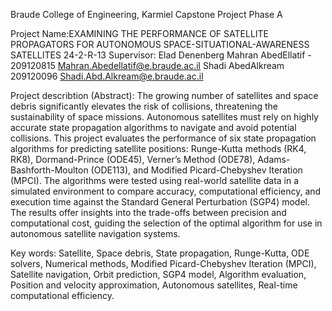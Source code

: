Braude College of Engineering, Karmiel 
Capstone Project Phase A

Project Name:EXAMINING THE PERFORMANCE OF SATELLITE PROPAGATORS FOR AUTONOMOUS SPACE-SITUATIONAL-AWARENESS SATELLITES 24-2-R-13
Supervisor:  Elad Denenberg
Mahran AbedEllatif - 209120815 Mahran.Abedellatif@e.braude.ac.il
Shadi AbedAlkream 209120096 Shadi.Abd.Alkream@e.braude.ac.il


Project describtion (Abstract):
The growing number of satellites and space debris significantly elevates the risk of collisions, threatening the sustainability of space missions. 
Autonomous satellites must rely on highly accurate state propagation algorithms to navigate and avoid potential collisions. 
This project evaluates the performance of six state propagation algorithms for predicting satellite positions: Runge-Kutta methods (RK4, RK8), Dormand-Prince (ODE45), Verner’s Method (ODE78), 
Adams-Bashforth-Moulton (ODE113), and Modified Picard-Chebyshev Iteration (MPCI). 
The algorithms were tested using real-world satellite data in a simulated environment to compare accuracy, computational efficiency, and execution time against the Standard General Perturbation (SGP4) model. 
The results offer insights into the trade-offs between precision and computational cost, guiding the selection of the optimal algorithm for use in autonomous satellite navigation systems.

Key words:
Satellite, Space debris, State propagation, Runge-Kutta, ODE solvers, Numerical methods, Modified Picard-Chebyshev Iteration (MPCI), 
Satellite navigation, Orbit prediction, SGP4 model, Algorithm evaluation, Position and velocity approximation, Autonomous satellites, Real-time computational efficiency.
